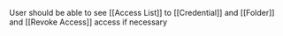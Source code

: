 
User should be able to see [[Access List]] to [[Credential]] and [[Folder]] and [[Revoke Access]] access if necessary